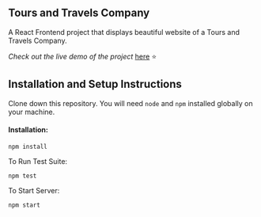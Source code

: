 ## Tours and Travels Company

A React Frontend project that displays beautiful website of a Tours and Travels Company.

_Check out the live demo of the project_ [here](https://longroads-travels-react.netlify.app) ⭐

## Installation and Setup Instructions

Clone down this repository. You will need `node` and `npm` installed globally on your machine.

#### Installation:

`npm install`

To Run Test Suite:

`npm test`

To Start Server:

`npm start`
